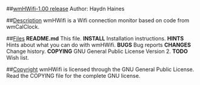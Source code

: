 ##<u>wmHWifi-1.00 release</u>
Author: Haydn Haines
		
  
##<u>Description</u>
wmHWifi is a Wifi connection monitor based on code from wmCalClock.


##<u>Files</u>
**README.md**		This file.
**INSTALL**		Installation instructions.
**HINTS** 		Hints about what you can do with wmHWifi.
**BUGS**		Bug reports
**CHANGES** 		Change history.
**COPYING**		GNU General Public License Version 2.
**TODO**		Wish list.
	

##<u>Copyright</u>
wmHWifi is licensed through the GNU General Public License.
Read the COPYING file for the complete GNU license.
